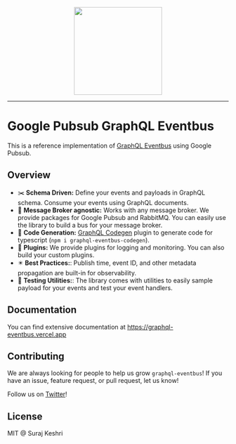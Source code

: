 <p align="center"><img src="website/static/img/logo-large.png" width="200"/></p>

---

# Google Pubsub GraphQL Eventbus

This is a reference implementation of [GraphQL Eventbus](https://www.npmjs.com/package/graphql-eventbus) using Google Pubsub.

## Overview

- ✂️ **Schema Driven:** Define your events and payloads in GraphQL schema. Consume your events using GraphQL documents.
- 🤝 **Message Broker agnostic:** Works with any message broker. We provide packages for Google Pubsub and RabbitMQ. You can easily use the library to build a bus for your message broker.
- 🚀 **Code Generation:** <a href="https://www.graphql-code-generator.com/">GraphQL Codegen</a>
  plugin to generate code for typescript (`npm i graphql-eventbus-codegen`).
- 🎯 **Plugins:** We provide plugins for logging and monitoring. You can also build your custom plugins.
- ✴️ **Best Practices:**: Publish time, event ID, and other metadata propagation are built-in for observability.
- 🤖 **Testing Utilities:**: The library comes with utilities to easily sample payload for your events and test your event handlers.

## Documentation

You can find extensive documentation at <a href="https://graphql-eventbus.vercel.app/" target="_blank">https://graphql-eventbus.vercel.app</a>

## Contributing

We are always looking for people to help us grow `graphql-eventbus`! If you have an issue, feature request, or pull request, let us know!

Follow us on [Twitter](https://twitter.com/GraphqlEventbus)!

## License

MIT @ Suraj Keshri

